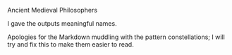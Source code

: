 Ancient Medieval Philosophers

I gave the outputs meaningful names.

Apologies for the Markdown muddling with the pattern constellations; I will try and fix this to make them easier to read.
